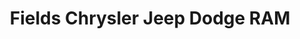 ---
title: "Fields Chrysler Jeep Dodge RAM"
url: /glenview/fields-chrysler-jeep-dodge-ram/
shop: car
---